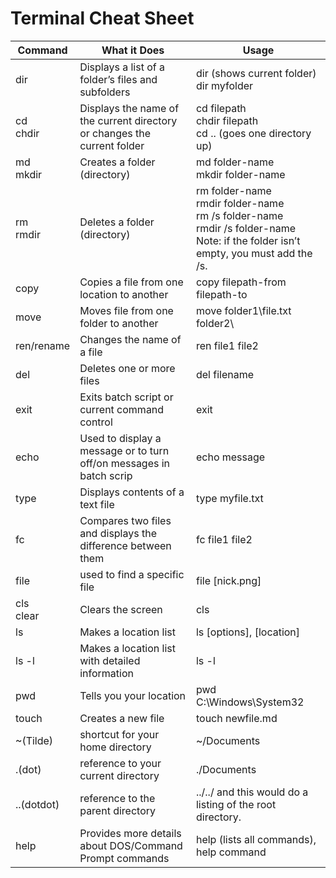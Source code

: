 # Terminal Cheat Sheet

Command  | What it Does | Usage 
-------- | ------------ | -----------
dir      | Displays a list of a folder’s files and subfolders | dir (shows current folder) dir myfolder
cd<br>chdir    | Displays the name of the current directory or changes the current folder | cd filepath<br> chdir filepath<br> cd .. (goes one directory up)
md<br>mkdir | Creates a folder (directory) | md folder-name<br> mkdir folder-name
rm<br>rmdir | Deletes a folder (directory) | rm folder-name<br> rmdir folder-name<br> rm /s folder-name<br> rmdir /s folder-name<br> Note: if the folder isn’t empty, you must add the /s.
copy | Copies a file from one location to another | copy filepath-from filepath-to
move | Moves file from one folder to another | move folder1\file.txt folder2\
ren/rename | Changes the name of a file | ren file1 file2
del | Deletes one or more files | del filename
exit | Exits batch script or current command control | exit
echo | Used to display a message or to turn off/on messages in batch scrip | echo message
type | Displays contents of a text file | type myfile.txt
fc | Compares two files and displays the difference between them | fc file1 file2
file | used to find a specific file | file [nick.png]
cls<br>clear | Clears the screen | cls
ls | Makes a location list | ls [options], [location]
ls -l | Makes a location list with detailed information | ls -l
pwd | Tells you your location | pwd C:\Windows\System32
touch | Creates a new file | touch newfile.md
~(Tilde) | shortcut for your home directory | ~/Documents
.(dot) | reference to your current directory | ./Documents
..(dotdot) | reference to the parent directory | ../../ and this would do a listing of the root directory.
help | Provides more details about DOS/Command Prompt commands | help (lists all commands), help command
